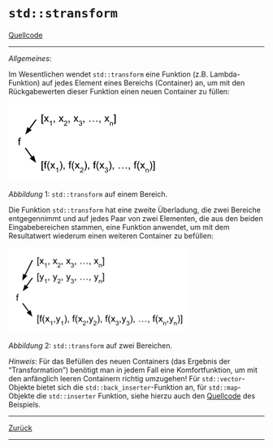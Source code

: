﻿# `std::stransform`

[Quellcode](Transform.cpp)

---

*Allgemeines*:

Im Wesentlichen wendet `std::transform` eine Funktion (z.B. Lambda-Funktion) auf jedes Element eines Bereichs (Container) an,
um mit den Rückgabewerten dieser Funktion einen neuen Container zu füllen:

<img src="cpp_snippet_transform_01.svg" width="300">

*Abbildung* 1: `std::transform` auf einem Bereich.

Die Funktion `std::transform` hat eine zweite Überladung, die zwei Bereiche entgegennimmt und
auf jedes Paar von zwei Elementen, die aus den beiden Eingabebereichen stammen, eine Funktion anwendet,
um mit dem Resultatwert wiederum einen weiteren Container zu befüllen:

<img src="cpp_snippet_transform_02.svg" width="350">

*Abbildung* 2: `std::transform` auf zwei Bereichen.

*Hinweis*: Für das Befüllen des neuen Containers (das Ergebnis der &ldquo;Transformation&rdquo;)
benötigt man in jedem Fall eine Komfortfunktion, um mit den anfänglich leeren Containern 
richtig umzugehen! Für `std::vector`-Objekte bietet sich die `std::back_inserter`-Funktion an,
für `std::map`-Objekte die `std::inserter` Funktion, siehe hierzu auch den [Quellcode](Transform.cpp) des Beispiels.

---

[Zurück](../../Readme.md)

---

